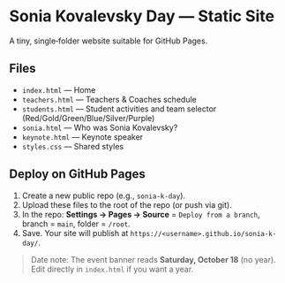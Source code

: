 # Sonia Kovalevsky Day — Static Site

A tiny, single‑folder website suitable for GitHub Pages.

## Files
- `index.html` — Home
- `teachers.html` — Teachers & Coaches schedule
- `students.html` — Student activities and team selector (Red/Gold/Green/Blue/Silver/Purple)
- `sonia.html` — Who was Sonia Kovalevsky?
- `keynote.html` — Keynote speaker
- `styles.css` — Shared styles

## Deploy on GitHub Pages
1. Create a new public repo (e.g., `sonia-k-day`).
2. Upload these files to the root of the repo (or push via git).
3. In the repo: **Settings → Pages → Source** = `Deploy from a branch`, branch = `main`, folder = `/root`.
4. Save. Your site will publish at `https://<username>.github.io/sonia-k-day/`.

> Date note: The event banner reads **Saturday, October 18** (no year). Edit directly in `index.html` if you want a year.
